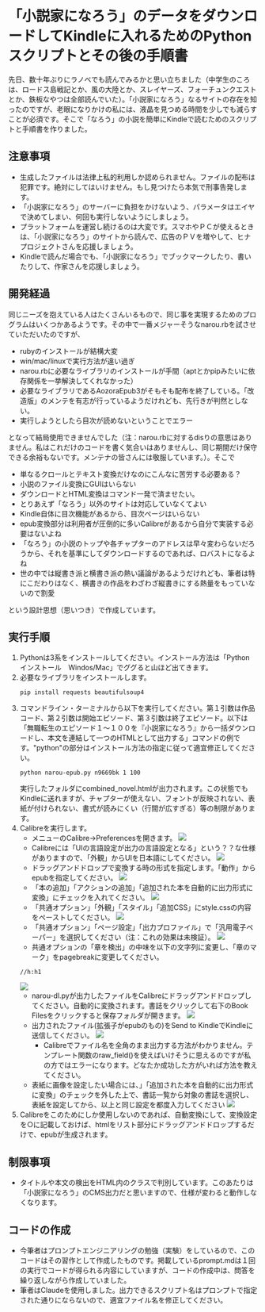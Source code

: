 # 「小説家になろう」のデータをダウンロードしてKindleに入れるためのPythonスクリプトとその後の手順書

先日、数十年ぶりにラノベでも読んでみるかと思い立ちました（中学生のころは、ロードス島戦記とか、風の大陸とか、スレイヤーズ、フォーチュンクエストとか、鉄板なやつは全部読んでいた）。「小説家になろう」なるサイトの存在を知ったのですが、老眼になりかけの私には、液晶を見つめる時間を少しでも減らすことが必須です。そこで「なろう」の小説を簡単にKindleで読むためのスクリプトと手順書を作りました。

## 注意事項
* 生成したファイルは法律上私的利用しか認められません。ファイルの配布は犯罪です。絶対にしてはいけません。もし見つけたら本気で刑事告発します。
* 「小説家になろう」のサーバーに負担をかけないよう、パラメータはエイヤで決めてしまい、何回も実行しないようにしましょう。
* プラットフォームを運営し続けるのは大変です。スマホやＰＣが使えるときは、「小説家になろう」のサイトから読んで、広告のＰＶを増やして、ヒナプロジェクトさんを応援しましょう。
* Kindleで読んだ場合でも、「小説家になろう」でブックマークしたり、書いたりして、作家さんを応援しましょう。

## 開発経過
同じニーズを抱えている人はたくさんいるもので、同じ事を実現するためのプログラムはいくつかあるようです。その中で一番メジャーそうなnarou.rbを試させていただいたのですが、
* rubyのインストールが結構大変
* win/mac/linuxで実行方法が違い過ぎ
* narou.rbに必要なライブラリのインストールが手間（aptとかpipみたいに依存関係を一挙解決してくれなかった）
* 必要なライブラリであるAozoraEpub3がそもそも配布を終了している。「改造版」のメンテを有志が行っているようだけれども、先行きが判然としない。
* 実行しようとしたら目次が読めないということでエラー

となって結局使用できませんでした（注：narou.rbに対するdisりの意思はありません。私はこれだけのコードを書く気合いはありませんし、同じ期間だけ保守できる余裕もないです。メンテナの皆さんには敬服しています。）。そこで
* 単なるクロールとテキスト変換だけなのにこんなに苦労する必要ある？
* 小説のファイル変換にGUIはいらない
* ダウンロードとHTML変換はコマンド一発で済ませたい。
* とりあえず「なろう」以外のサイトは対応していなくてよい
* Kindle自体に目次機能があるから、目次ページはいらない
* epub変換部分は利用者が圧倒的に多いCalibreがあるから自分で実装する必要はないよね
* 「なろう」の小説のトップや各チャプターのアドレスは早々変わらないだろうから、それを基準にしてダウンロードするのであれば、ロバストになるよね
* 世の中では縦書き派と横書き派の熱い議論があるようだけれども、筆者は特にこだわりはなく、横書きの作品をわざわざ縦書きにする熱量をもっていないので割愛

という設計思想（思いつき）で作成しています。

## 実行手順
1. Pythonは3系をインストールしてください。インストール方法は「Python インストール　Windos/Mac」でググると山ほど出てきます。
1. 必要なライブラリをインストールします。
	```
	pip install requests beautifulsoup4
	```
1. コマンドライン・ターミナルから以下を実行してください。第１引数は作品コード、第２引数は開始エピソード、第３引数は終了エピソード。以下は「無職転生のエピソード１〜１００を『小説家になろう』から一括ダウンロードし、本文を連結して一つのHTMLとして出力する」コマンドの例です。"python"の部分はインストール方法の指定に従って適宜修正してください。
	```
	python narou-epub.py n9669bk 1 100
	```
	実行したフォルダにcombined_novel.htmlが出力されます。この状態でもKindleに送れますが、チャプターが使えない、フォントが反映されない、表紙が付けられない、書式が読みにくい（行間が広すぎる）等の制限があります。
1. Calibreを実行します。
	* メニューのCalibre->Preferencesを開きます。
	![](images/calibre-preferences.png)
	* Calibreには「UIの言語設定が出力の言語設定となる」という？？な仕様がありますので、「外観」からUIを日本語にしてください。
	![](images/calibre-japanese.png)
	* ドラッグアンドドロップで変換する時の形式を指定します。「動作」からepubを指定してください。
	![](images/calibre-behavior.png)
	* 「本の追加」「アクションの追加」「追加された本を自動的に出力形式に変換」にチェックを入れてください。
	![](images/calibre-add-book.png)
	* 「共通オプション」「外観」「スタイル」「追加CSS」にstyle.cssの内容をペーストしてください。
	![](images/calibre-style.png)
	* 「共通オプション」「ページ設定」「出力プロファイル」で「汎用電子ペーパー」を選択してください（注：これの効果は未検証）。
	![](images/calibre-common-options-page.png)
	* 共通オプションの「章を検出」の中味を以下の文字列に変更し、「章のマーク」をpagebreakに変更してください。
	```
	//h:h1
	```
	![](images/calibre-common-options-structure.png)
	* narou-dl.pyが出力したファイルをCalibreにドラッグアンドドロップしてください。自動的に変換されます。書誌をクリックして右下のBook Filesをクリックすると保存フォルダが開きます。
	![](images/calibre-book-files.png)
	* 出力されたファイル(拡張子がepubのもの)をSend to KindleでKindleに送信してください。
	![](images/calibre-book-folder.png)
		* Calibreでファイル名を全角のまま出力する方法がわかりません。テンプレート関数のraw_field()を使えばいけそうに思えるのですが私の方ではエラーになります。どなたか成功した方がいれば方法を教えてください。
	* 表紙に画像を設定したい場合には、」「追加された本を自動的に出力形式に変換」のチェックを外した上で、書誌一覧から対象の書誌を選択し、表紙を設定してから、以上と同じ設定を都度入力してください
	![](images/calibre-convert.png)
1. Calibreをこのためにしか使用しないのであれば、自動変換にして、変換設定を○に記載しておけば、htmlをリスト部分にドラッグアンドドロップするだけで、epubが生成されます。
## 制限事項
* タイトルや本文の検出をHTML内のクラスで判別しています。このあたりは「小説家になろう」のCMS出力だと思いますので、仕様が変わると動作しなくなります。

## コードの作成
* 今筆者はプロンプトエンジニアリングの勉強（実験）をしているので、このコードはその習作として作成したものです。掲載しているprompt.mdは１回の実行でコードが得られる内容にしていますが、コードの作成中は、問答を繰り返しながら作成していました。
* 筆者はClaudeを使用しました。出力できるスクリプト名はプロンプトで指定された通りにならないので、適宜ファイル名を修正してください。

